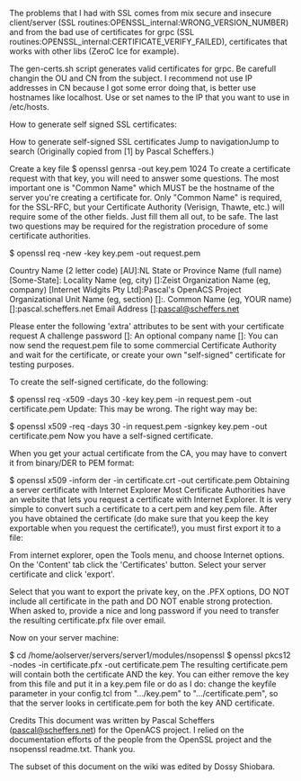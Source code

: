 The problems that I had with SSL comes from mix secure and insecure client/server (SSL routines:OPENSSL_internal:WRONG_VERSION_NUMBER) and from the bad use of certificates for grpc (SSL routines:OPENSSL_internal:CERTIFICATE_VERIFY_FAILED), certificates that works with other libs (ZeroC Ice for example).

The gen-certs.sh script generates valid certificates for grpc. Be carefull changin the OU and CN from the subject. I recommend not use IP addresses in CN because I got some error doing that, is better use hostnames like localhost. Use or set names to the IP that you want to use in /etc/hosts.
 

How to generate self signed SSL certificates:

How to generate self-signed SSL certificates
Jump to navigationJump to search
(Originally copied from [1] by Pascal Scheffers.)



Create a key file
   $ openssl genrsa -out key.pem 1024
To create a certificate request with that key, you will need to answer some questions. The most important one is "Common Name" which MUST be the hostname of the server you're creating a certificate for. Only "Common Name" is required, for the SSL-RFC, but your Certificate Authority (Verisign, Thawte, etc.) will require some of the other fields. Just fill them all out, to be safe. The last two questions may be required for the registration procedure of some certificate authorities.

   $ openssl req -new -key key.pem -out request.pem
   
   Country Name (2 letter code) [AU]:NL
   State or Province Name (full name) [Some-State]:
   Locality Name (eg, city) []:Zeist
   Organization Name (eg, company) [Internet Widgits Pty Ltd]:Pascal's OpenACS Project
   Organizational Unit Name (eg, section) []:.
   Common Name (eg, YOUR name) []:pascal.scheffers.net
   Email Address []:pascal@scheffers.net
   
   Please enter the following 'extra' attributes
   to be sent with your certificate request
   A challenge password []:
   An optional company name []:
You can now send the request.pem file to some commercial Certificate Authority and wait for the certificate, or create your own "self-signed" certificate for testing purposes.

To create the self-signed certificate, do the following:

   $ openssl req -x509 -days 30 -key key.pem -in request.pem -out certificate.pem
Update: This may be wrong. The right way may be:

   $ openssl x509 -req -days 30 -in request.pem -signkey key.pem -out certificate.pem
Now you have a self-signed certificate.

When you get your actual certificate from the CA, you may have to convert it from binary/DER to PEM format:

   $ openssl x509 -inform der -in certificate.crt -out certificate.pem
Obtaining a server certificate with Internet Explorer
Most Certificate Authorities have an website that lets you request a certificate with Internet Explorer. It is very simple to convert such a certificate to a cert.pem and key.pem file. After you have obtained the certificate (do make sure that you keep the key exportable when you request the certificate!), you must first export it to a file:

From internet explorer, open the Tools menu, and choose Internet options. On the 'Content' tab click the 'Certificates' button. Select your server certificate and click 'export'.

Select that you want to export the private key, on the .PFX options, DO NOT include all certificate in the path and DO NOT enable strong protection. When asked to, provide a nice and long password if you need to transfer the resulting certificate.pfx file over email.

Now on your server machine:

   $ cd /home/aolserver/servers/server1/modules/nsopenssl
   $ openssl pkcs12 -nodes -in certificate.pfx -out certificate.pem 
The resulting certificate.pem will contain both the certificate AND the key. You can either remove the key from this file and put it in a key.pem file or do as I do: change the keyfile parameter in your config.tcl from ".../key.pem" to ".../certificate.pem", so that the server looks in certificate.pem for both the key AND certificate.

Credits
This document was written by Pascal Scheffers (pascal@scheffers.net) for the OpenACS project. I relied on the documentation efforts of the people from the OpenSSL project and the nsopenssl readme.txt. Thank you.

The subset of this document on the wiki was edited by Dossy Shiobara.


